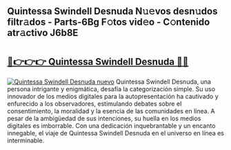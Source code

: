 ## Quintessa Swindell Desnuda N𝚞𝚎vos desn𝚞dos filtr𝚊dos - Parts-6Bg F𝚘tos vid𝚎o - C𝚘ntenido atr𝚊ctivo J6b8E

# <h2><a href="http://mb35x8b.tromn.icu/?c=Quintessa+Swindell+Desnuda">🔗👉👉👉 Quintessa Swindell Desnuda 🔗🔗</a></h2>

[![Quintessa Swindell Desnuda nuevo](https://i.imgur.com/pEAQMta.gif)](http://mb35x8b.tromn.icu/?c=Quintessa+Swindell+Desnuda)
Quintessa Swindell Desnuda, una persona intrigante y enigmática, desafía la categorización simple. Su uso innovador de los medios digitales para la autopresentación ha cautivado y enfurecido a los observadores, estimulando debates sobre el consentimiento, la moralidad y la esencia de las comunidades en línea. A pesar de la ambigüedad de sus intenciones, su huella en los medios digitales es imborrable. Con una dedicación inquebrantable y un encanto innegable, el viaje de Quintessa Swindell Desnuda en el universo en línea es interminable.
